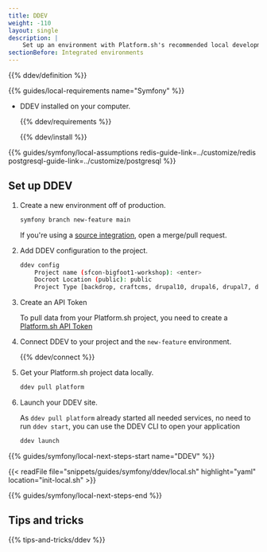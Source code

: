 ```yaml
---
title: DDEV
weight: -110
layout: single
description: |
    Set up an environment with Platform.sh's recommended local development tool, DDEV.
sectionBefore: Integrated environments
---
```


{{% ddev/definition %}}

{{% guides/local-requirements name="Symfony" %}}
- DDEV installed on your computer.

  {{% ddev/requirements %}}

  {{% ddev/install %}}

{{% guides/symfony/local-assumptions redis-guide-link=../customize/redis postgresql-guide-link=../customize/postgresql %}}

## Set up DDEV

1.  Create a new environment off of production.

    ```bash
    symfony branch new-feature main
    ```

    If you're using a [source integration](../../../integrations/source/_index.md),
    open a merge/pull request.

2.  Add DDEV configuration to the project.

    ```bash
    ddev config
        Project name (sfcon-bigfoot1-workshop): <enter>
        Docroot Location (public): public
        Project Type [backdrop, craftcms, drupal10, drupal6, drupal7, drupal8, drupal9, laravel, magento, magento2, php, shopware6, typo3, wordpress] (php): php
    ```

3.  Create an API Token

    To pull data from your Platform.sh project, you need to create a [Platform.sh API Token](../../../administration/cli/api-tokens.html#2-create-a-platformsh-api-token)

4.  Connect DDEV to your project and the `new-feature` environment.

    {{% ddev/connect %}}

5.  Get your Platform.sh project data locally.

    ```bash
    ddev pull platform
    ```

6. Launch your DDEV site.

    As `ddev pull platform` already started all needed services, no need to run `ddev start`, you can use the DDEV CLI to open your application

    ```bash
    ddev launch
    ```

{{% guides/symfony/local-next-steps-start name="DDEV" %}}

{{< readFile file="snippets/guides/symfony/ddev/local.sh" highlight="yaml" location="init-local.sh" >}}

{{% guides/symfony/local-next-steps-end %}}

## Tips and tricks

{{% tips-and-tricks/ddev %}}
